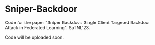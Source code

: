 # Sniper-Backdoor
Code for the paper "Sniper Backdoor: Single Client Targeted Backdoor Attack in Federated Learning". SaTML'23.

Code will be uploaded soon.
